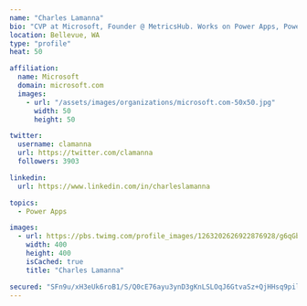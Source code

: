 ```yaml
---
name: "Charles Lamanna"
bio: "CVP at Microsoft, Founder @ MetricsHub. Works on Power Apps, Power Automate, Power Virtual Agent, Common Data Service and Dynamics 365."
location: Bellevue, WA
type: "profile"
heat: 50

affiliation:
  name: Microsoft
  domain: microsoft.com
  images:
    - url: "/assets/images/organizations/microsoft.com-50x50.jpg"
      width: 50
      height: 50

twitter:
  username: clamanna
  url: https://twitter.com/clamanna
  followers: 3903

linkedin:
  url: https://www.linkedin.com/in/charleslamanna

topics:
  - Power Apps

images:
  - url: https://pbs.twimg.com/profile_images/1263202626922876928/g6qGbHZ-_400x400.jpg
    width: 400
    height: 400
    isCached: true
    title: "Charles Lamanna"

secured: "SFn9u/xH3eUk6roB1/S/Q0cE76ayu3ynD3gKnLSLOqJ6GtvaSz+QjHHsq9pilQvA7p1RrE+7Y9cRZ6czdJGJh9FASCp9edv5Hkqe3jlOAW+lyNMndekXu7bdQthD8rEAQI/t5ppole3NrVX2/Yp0sl/RvnevkA/QpprL/l3a7NA2yRq8HJ+Q4fqHkh1wYOClDH1I6z7EQgfT0B0a/lEzVvh0Ne4WwBPFPB3EWS1RmtIwu6YdpQqNv2vR4jpjY2Dk6ao3O1Q4rjq4WTAfC+bsx/WgGXJk4jdjz8eCEWYi9KXj2LhNNm4v/mKY60G7j2nVO4fk5VoNWT2NmXHbhY6kv3xEvGZ4iCp7kF7LMybrD+eYLHEFrvRSL6yAidj0q3qKqA6wd23xLBJdUZhqDADTZyfMBlQ/e/lgP1HH/IimiDA=;zlM1+a5XtAOHSQVQfN8mAg=="
---
```


